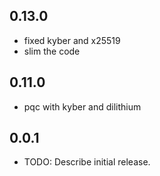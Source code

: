 ## 0.13.0

- fixed kyber and x25519
- slim the code

## 0.11.0

- pqc with kyber and dilithium

## 0.0.1

* TODO: Describe initial release.
